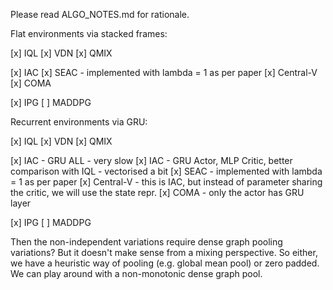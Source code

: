 Please read ALGO_NOTES.md for rationale. 

Flat environments via stacked frames:

[x] IQL
[x] VDN
[x] QMIX

[x] IAC
[x] SEAC - implemented with lambda = 1 as per paper
[x] Central-V
[x] COMA

[x] IPG
[ ] MADDPG

Recurrent environments via GRU:

[x] IQL
[x] VDN
[x] QMIX

[x] IAC - GRU ALL - very slow
[x] IAC - GRU Actor, MLP Critic, better comparison with IQL - vectorised a bit
[x] SEAC - implemented with lambda = 1 as per paper
[x] Central-V - this is IAC, but instead of parameter sharing the critic, we will use the state repr.
[x] COMA - only the actor has GRU layer

[x] IPG
[ ] MADDPG

Then the non-independent variations require dense graph pooling variations? But it doesn't make sense from a mixing perspective. So either, we have a heuristic way of pooling (e.g. global mean pool) or zero padded. We can play around with a non-monotonic dense graph pool. 